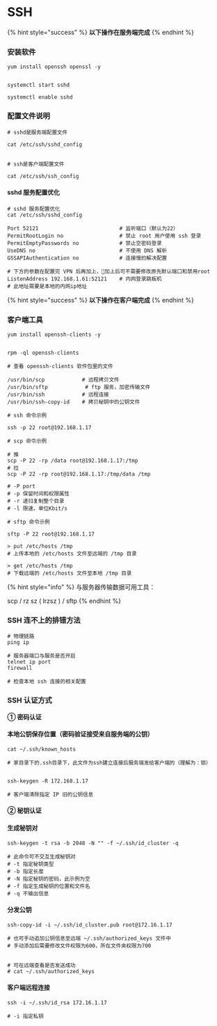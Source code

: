 # SSH

{% hint style="success" %}
**以下操作在服务端完成**
{% endhint %}

### 安装软件

```
yum install openssh openssl -y


systemctl start sshd

systemctl enable sshd
```

### 配置文件说明

```
# sshd是服务端配置文件

cat /etc/ssh/sshd_config


# ssh是客户端配置文件

cat /etc/ssh/ssh_config
```

#### sshd 服务配置优化

```
# sshd 服务配置优化
cat /etc/ssh/sshd_config

Port 52121                          # 监听端口（默认为22）
PermitRootLogin no                  # 禁止 root 用户使用 ssh 登录
PermitEmptyPasswords no             # 禁止空密码登录
UseDNS no                           # 不使用 DNS 解析
GSSAPIAuthentication no             # 连接慢的解决配置

# 下方的参数在配置完 VPN 后再加上，加上后可不需要修改原先默认端口和禁用root
ListenAddress 192.168.1.61:52121    # 内网登录跳板机
# 此地址需要是本地的内网ip地址
```





{% hint style="success" %}
**以下操作在客户端完成**
{% endhint %}

### 客户端工具

```
yum install openssh-clients -y


rpm -ql openssh-clients

# 查看 openssh-clients 软件包里的文件

/usr/bin/scp            # 远程拷贝文件
/usr/bin/sftp            # ftp 服务，加密传输文件
/usr/bin/ssh            # 远程连接
/usr/bin/ssh-copy-id    # 拷贝秘钥中的公钥文件
```

```
# ssh 命令示例

ssh -p 22 root@192.168.1.17
```

```
# scp 命令示例

# 推
scp -P 22 -rp /data root@192.168.1.17:/tmp
# 拉
scp -P 22 -rp root@192.168.1.17:/tmp/data /tmp

# -P port
# -p 保留时间和权限属性
# -r 递归复制整个目录
# -l 限速，单位Kbit/s
```

```
# sftp 命令示例

sftp -P 22 root@192.168.1.17

> put /etc/hosts /tmp
# 上传本地的 /etc/hosts 文件至远端的 /tmp 目录

> get /etc/hosts /tmp
# 下载远端的 /etc/hosts 文件至本地 /tmp 目录
```

{% hint style="info" %}
与服务器传输数据可用工具：

scp / rz sz ( lrzsz ) / sftp
{% endhint %}



### SSH 连不上的排错方法

```
# 物理链路
ping ip

# 服务器端口与服务是否开启
telnet ip port
firewall

# 检查本地 ssh 连接的相关配置
```



### SSH 认证方式

**① 密码认证**

#### 本地公钥保存位置（密码验证接受来自服务端的公钥）

```
cat ~/.ssh/known_hosts

# 家目录下的.ssh目录下，此文件为ssh建立连接后服务端发给客户端的（理解为：锁）


ssh-keygen -R 172.168.1.17

# 客户端清除指定 IP 旧的公钥信息
```



#### ② 秘钥认证

#### 生成秘钥对

```
ssh-keygen -t rsa -b 2048 -N "" -f ~/.ssh/id_cluster -q

# 此命令可不交互生成秘钥对
# -t 指定秘钥类型
# -b 指定长度
# -N 指定秘钥的密码，此示例为空
# -f 指定生成秘钥的位置和文件名
# -q 不输出信息
```

#### 分发公钥

```
ssh-copy-id -i ~/.ssh/id_cluster.pub root@172.16.1.17

# 也可手动追加公钥信息至远端 ~/.ssh/authorized_keys 文件中
# 手动添加后需要修改文件权限为600，所在文件夹权限为700


# 可在远端查看是否发送成功
# cat ~/.ssh/authorized_keys
```

#### 客户端远程连接

```
ssh -i ~/.ssh/id_rsa 172.16.1.17

# -i 指定私钥
```
